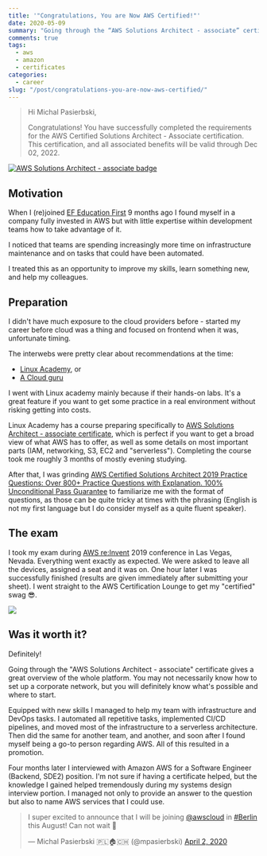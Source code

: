 ```yaml
---
title: '"Congratulations, You are Now AWS Certified!"'
date: 2020-05-09
summary: "Going through the “AWS Solutions Architect - associate” certificate gives a great overview of the whole platform. You may not necessarily know how to set up a corporate network, but you will definitely know what’s possible and where to start."
comments: true
tags:
  - aws
  - amazon
  - certificates
categories:
  - career
slug: "/post/congratulations-you-are-now-aws-certified/"
---
```


> Hi Michal Pasierbski,
>
> Congratulations! You have successfully completed the requirements for the AWS Certified Solutions Architect - Associate certification. This certification, and all associated benefits will be valid through Dec 02, 2022.

<a href="https://www.certmetrics.com/amazon/public/transcript.aspx?transcript=V3P97712KJ1EQTWR" target="_blank"><img src="/images/AWS-SolArchitect-Associate_badge-banner.png" alt="AWS Solutions Architect - associate badge" /></a>

## Motivation

When I (re)joined [EF Education First](https://www.ef.com/) 9 months ago I found myself in a company fully invested in AWS but with little expertise within development teams how to take advantage of it.

I noticed that teams are spending increasingly more time on infrastructure maintenance and on tasks that could have been automated.

I treated this as an opportunity to improve my skills, learn something new, and help my colleagues.

## Preparation

I didn't have much exposure to the cloud providers before - started my career before cloud was a thing and focused on frontend when it was, unfortunate timing.

The interwebs were pretty clear about recommendations at the time:

- [Linux Academy](https://linuxacademy.com/), or
- [A Cloud guru](https://acloud.guru/)

I went with Linux academy mainly because if their hands-on labs. It's a great feature if you want to get some practice in a real environment without risking getting into costs.

Linux Academy has a course preparing specifically to [AWS Solutions Architect - associate certificate](https://linuxacademy.com/course/aws-certified-solutions-architect-2019-associate-level/), which is perfect if you want to get a broad view of what AWS has to offer, as well as some details on most important parts (IAM, networking, S3, EC2 and "serverless"). Completing the course took me roughly 3 months of mostly evening studying.

After that, I was grinding [AWS Certified Solutions Architect 2019 Practice Questions: Over 800+ Practice Questions with Explanation. 100% Unconditional Pass Guarantee](https://www.amazon.com/dp/B07BJGXPXK/ref=cm_sw_r_cp_awdb_t1_RCSTEbZ84NZF0) to familiarize me with the format of questions, as those can be quite tricky at times with the phrasing (English is not my first language but I do consider myself as a quite fluent speaker).

## The exam

I took my exam during [AWS re:Invent](https://reinvent.awsevents.com/) 2019 conference in Las Vegas, Nevada. Everything went exactly as expected. We were asked to leave all the devices, assigned a seat and it was on. One hour later I was successfully finished (results are given immediately after submitting your sheet). I went straight to the AWS Certification Lounge to get my "certified" swag 😎.

![](/images/aws_reinvent_swag.png)

## Was it worth it?

Definitely!

Going through the "AWS Solutions Architect - associate" certificate gives a great overview of the whole platform. You may not necessarily know how to set up a corporate network, but you will definitely know what's possible and where to start.

Equipped with new skills I managed to help my team with infrastructure and DevOps tasks. I automated all repetitive tasks, implemented CI/CD pipelines, and moved most of the infrastructure to a serverless architecture. Then did the same for another team, and another, and soon after I found myself being a go-to person regarding AWS. All of this resulted in a promotion.

Four months later I interviewed with Amazon AWS for a Software Engineer (Backend, SDE2) position. I'm not sure if having a certificate helped, but the knowledge I gained helped tremendously during my systems design interview portion. I managed not only to provide an answer to the question but also to name AWS services that I could use.

<blockquote class="twitter-tweet"><p lang="en" dir="ltr">I super excited to announce that I will be joining <a href="https://twitter.com/awscloud?ref_src=twsrc%5Etfw">@awscloud</a> in <a href="https://twitter.com/hashtag/Berlin?src=hash&ref_src=twsrc%5Etfw">#Berlin</a> this August! Can not wait 🥳</p>— Michal Pasierbski 🇵🇱🏠🇨🇭 (@mpasierbski) <a href="https://twitter.com/mpasierbski/status/1245752718662172673?ref_src=twsrc%5Etfw">April 2, 2020</a></blockquote><script async src="https://platform.twitter.com/widgets.js" charset="utf-8"></script>
